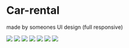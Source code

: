 # Car-rental
made by someones UI design (full responsive)

![](gallery/background/screenshots/carrental01.png)
![](gallery/background/screenshots/carrental02.png)
![](gallery/background/screenshots/carrental03.png)
![](gallery/background/screenshots/carrental04.png)
![](gallery/background/screenshots/carrental05.png)
![](gallery/background/screenshots/carrental06.png)
![](gallery/background/screenshots/carental07.png)
